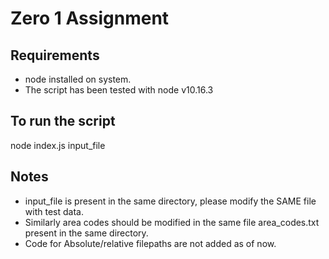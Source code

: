 # Zero 1 Assignment

## Requirements

-   node installed on system.
-   The script has been tested with node v10.16.3

## To run the script

node index.js input_file

## Notes

-   input_file is present in the same directory, please modify the SAME file with test data.
-   Similarly area codes should be modified in the same file area_codes.txt present in the same directory.
-   Code for Absolute/relative filepaths are not added as of now.
